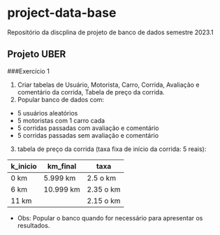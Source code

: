 # project-data-base
Repositório da discplina de projeto de banco de dados semestre 2023.1
## Projeto UBER
###Exercício 1

1. Criar tabelas de Usuário, Motorista, Carro, Corrida, Avaliação e comentário da corrida, Tabela de preço da corrida.
2. Popular banco de dados com:
  * 5 usuários aleatórios
  * 5 motoristas com 1 carro cada
  * 5 corridas passadas com avaliação e comentário
  * 5 corridas passadas sem avaliação e comentário
3. tabela de preço da corrida (taxa fixa de início da corrida: 5 reais):

k_inicio|km_final   |taxa
--------|-----------|------
0  km   |5.999 km   |2.5 o km
6  km   |10.999 km  |2.35 o km
11 km   |           | 2.15 o km

* Obs: Popular o banco quando for necessário para apresentar os resultados.

